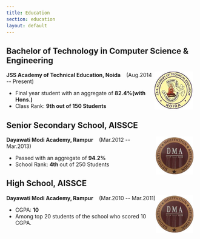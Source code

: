 ```yaml
---
title: Education
section: education
layout: default
---
```


<div class="hfeed">

  <!-- JSSATE -->
  <div class="hentry post project-batch-title">
        <h2>Bachelor of Technology in Computer Science & Engineering</h2>
  </div>

  <div class="hentry post">
    <div class="entry-summary">
    <img src="/images/contents/jss.jpg" alt="Rishabh Jain" class=" home-thumbnail" style="float: right; height: 100px; width: auto; margin-right: 10px;" width="160" height="200" />
        <strong>JSS Academy of Technical Education, Noida </strong> &nbsp;&nbsp; (Aug.2014 -- Present)
      <ul>
        <li> Final year student with an aggregate of <strong> 82.4%(with Hons.) </strong></li>
        <li> Class Rank: <strong>9th out of 150 Students </strong></li>
      </ul>
    </div>
  </div>

<!-- Class 12 Ddescription -->
  <div class="hentry post project-batch-title">
        <h2> Senior Secondary School, AISSCE</h2>
  </div>
  <div class="hentry post">
    <div class="entry-summary">
    <img src="/images/contents/dma.jpeg" alt="Rishabh Jain" class=" home-thumbnail" style="float: right; height: 100px; width: auto; margin-right: 10px" width="160" height="200" />
        <strong>Dayawati Modi Academy, Rampur </strong> &nbsp;&nbsp; (Mar.2012 -- Mar.2013)
      <ul>
        <li> Passed with an aggregate of <strong> 94.2%  </strong></li>
        <li> School Rank: <strong> 4th </strong> out of 250 Students </li>
      </ul>
    </div>
  </div>

<!-- Class 10 Ddescription -->
  <div class="hentry post project-batch-title">
        <h2> High School, AISSCE</h2>
  </div>
  <div class="hentry post">
    <div class="entry-summary">
    <img src="/images/contents/dma.jpeg" alt="Rishabh Jain" class=" home-thumbnail" style="float: right; height: 100px; width: auto; margin-right: 10px;" width="160" height="200" />
        <strong>Dayawati Modi Academy, Rampur </strong> &nbsp;&nbsp; (Mar.2010 -- Mar.2011)
      <ul>
        <li> CGPA: <strong> 10 </strong></li>
        <li> Among top 20 students of the school who scored 10 CGPA. </li>
      </ul> 
    </div>
  </div>





</div>
